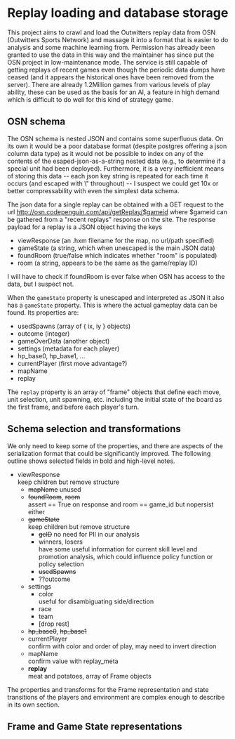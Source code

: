 # Replay loading and database storage

This project aims to crawl and load the Outwitters replay data from
OSN (Outwitters Sports Network) and massage it into a format that is
easier to do analysis and some machine learning from.  Permission has
already been granted to use the data in this way and the maintainer
has since put the OSN project in low-maintenance mode.  The service
is still capable of getting replays of recent games even though the
periodic data dumps have ceased (and it appears the historical ones
have been removed from the server).  There are already 1.2Million
games from various levels of play ability, these can be used as the
basis for an AI, a feature in high demand which is difficult to do
well for this kind of strategy game.

## OSN schema

The OSN schema is nested JSON and contains some superfluous data.  On
its own it would be a poor database format (despite postgres offering
a json column data type) as it would not be possible to index on any
of the contents of the esaped-json-as-a-string nested data (e.g., to
determine if a special unit had been deployed).  Furthermore, it is a
very inefficient means of storing this data -- each json key string
is repeated for each time it occurs (and escaped with \\\" throughout)
-- I suspect we could get 10x or better compressability with even the
simplest data schema.

The json data for a single replay can be obtained with a GET request
to the url http://osn.codepenguin.com/api/getReplay/$gameid where
$gameid can be gathered from a "recent replays" response on the site.
The response payload for a replay is a JSON object having the keys

*   viewResponse (an .hxm filename for the map, no url/path specified)
*   gameState (a string, which when unescaped is the main JSON data)
*   foundRoom (true/false which indicates whether "room" is populated)
*   room (a string, appears to be the same as the game/replay ID)

I will have to check if foundRoom is ever false when OSN has access to
the data, but I suspect not.

When the `gameState` property is unescaped and interpreted as JSON it
also has a `gameState` property.  This is where the actual gameplay
data can be found.  Its properties are:

*   usedSpawns (array of { ix, iy } objects)
*   outcome (integer)
*   gameOverData (another object)
*   settings (metadata for each player)
*   hp\_base0, hp\_base1, ...
*   currentPlayer (first move advantage?)
*   mapName
*   replay

The `replay` property is an array of "frame" objects that define each
move, unit selection, unit spawning, etc. including the initial state
of the board as the first frame, and before each player's turn.


## Schema selection and transformations

We only need to keep some of the properties, and there are aspects of
the serialization format that could be significantly improved.  The
following outline shows selected fields in bold and high-level notes.

*   viewResponse \
    keep children but remove structure
    *   ~~mapName~~ unused
    *   ~~foundRoom~~, ~~room~~ \
        assert == True on response and room == game_id but nopersist either
    *   ~~gameState~~ \
        keep children but remove structure
        *   ~~gcID~~ no need for PII in our analysis
        *   winners, losers \
            have some useful information for current skill level and promotion analysis,
            which could influence policy function or policy selection
        *   ~~usedSpawns~~
        *   ??outcome
    *   settings
        *    color \
             useful for disambiguating side/direction
        *    race
        *    team
        *    [drop rest]
    *   ~~hp_base0~~, ~~hp_base1~~
    *   currentPlayer \
        confirm with color and order of play, may need to invert direction
    *   mapName \
        confirm value with replay_meta
    *   **replay** \
        meat and potatoes, array of Frame objects
        
The properties and transforms for the Frame representation and state transitions of the 
players and environment are complex enough to describe in its own section.

## Frame and Game State representations

